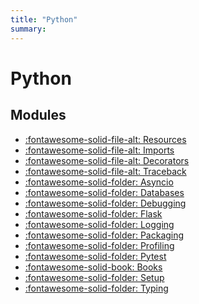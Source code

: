 ```yaml
---
title: "Python"
summary:
---
```


Python
===

Modules
---
- [:fontawesome-solid-file-alt: Resources](01_resources.md)
- [:fontawesome-solid-file-alt: Imports](02_imports.md)
- [:fontawesome-solid-file-alt: Decorators](03_decorators.md)
- [:fontawesome-solid-file-alt: Traceback](04_traceback.md)
- [:fontawesome-solid-folder: Asyncio](asyncio/index.md)
- [:fontawesome-solid-folder: Databases](databases/index.md)
- [:fontawesome-solid-folder: Debugging](debugging/index.md)
- [:fontawesome-solid-folder: Flask](flask/index.md)
- [:fontawesome-solid-folder: Logging](logging/index.md)
- [:fontawesome-solid-folder: Packaging](packaging/index.md)
- [:fontawesome-solid-folder: Profiling](profiling/index.md)
- [:fontawesome-solid-folder: Pytest](pytest/index.md)
- [:fontawesome-solid-book: Books](books/index.md)
- [:fontawesome-solid-folder: Setup](setup/index.md)
- [:fontawesome-solid-folder: Typing](typing/index.md)
